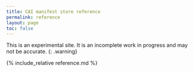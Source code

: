 ```yaml
---
title: CAI manifest store reference
permalink: reference
layout: page
toc: false
---
```


This is an experimental site. It is an incomplete work in progress and may not be accurate.
{: .warning}

{% include_relative reference.md %}
